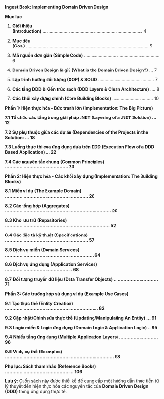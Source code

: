 **Ingest Book: Implementing Domain Driven Design**

**Mục lục**

1.  **Giới thiệu (Introduction)** ................................................................................. 4

2.  **Mục tiêu (Goal)** ................................................................................................... 5

3.  **Mã nguồn đơn giản (Simple Code)** ............................................................. 6

4.  **Domain Driven Design là gì? (What is the Domain Driven Design?)** ... 7

5.  **Lập trình hướng đối tượng (OOP) & SOLID** ............................................. 7

6.  **Các tầng DDD & Kiến trúc sạch (DDD Layers & Clean Architecture)** .... 8

7.  **Các khối xây dựng chính (Core Building Blocks)** ................................. 10

**Phần 1: Hiện thực hóa - Bức tranh lớn (Implementation: The Big Picture)**

**7.1 Tổ chức các tầng trong giải pháp .NET (Layering of a .NET Solution) ... 12**

**7.2 Sự phụ thuộc giữa các dự án (Dependencies of the Projects in the Solution) ... 18**

**7.3 Luồng thực thi của ứng dụng dựa trên DDD (Execution Flow of a DDD Based Application) ... 22**

**7.4 Các nguyên tắc chung (Common Principles) ............................................ 23**

**Phần 2: Hiện thực hóa - Các khối xây dựng (Implementation: The Building Blocks)**

**8.1 Miền ví dụ (The Example Domain) .......................................................... 28**

**8.2 Các tổng hợp (Aggregates) .......................................................................... 29**

**8.3 Kho lưu trữ (Repositories) ......................................................................... 52**

**8.4 Các đặc tả kỹ thuật (Specifications) .......................................................... 57**

**8.5 Dịch vụ miền (Domain Services) .............................................................. 64**

**8.6 Dịch vụ ứng dụng (Application Services) ............................................... 68**

**8.7 Đối tượng truyền dữ liệu (Data Transfer Objects) ............................... 71**

**Phần 3: Các trường hợp sử dụng ví dụ (Example Use Cases)**

**9.1 Tạo thực thể (Entity Creation) ................................................................. 82**

**9.2 Cập nhật/Chỉnh sửa thực thể (Updating/Manipulating An Entity) ... 91**

**9.3 Logic miền & Logic ứng dụng (Domain Logic & Application Logic) .. 95**

**9.4 Nhiều tầng ứng dụng (Multiple Application Layers) ........................... 96**

**9.5 Ví dụ cụ thể (Examples) ............................................................................ 98**

**Phụ lục: Sách tham khảo (Reference Books) ................................................ 106**

**Lưu ý**: Cuốn sách này được thiết kế để cung cấp một hướng dẫn thực tiễn từ lý thuyết đến hiện thực hóa các nguyên tắc của **Domain Driven Design (DDD)** trong ứng dụng thực tế.
